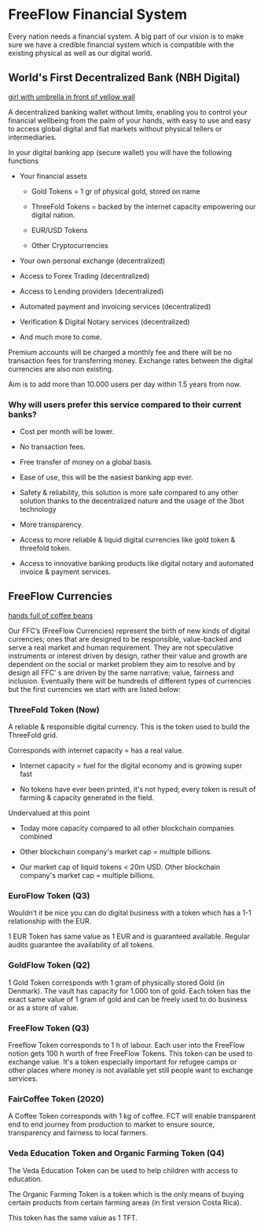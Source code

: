 # FreeFlow Financial System

Every nation needs a financial system. A big part of our vision is to make sure we have a credible financial system which is compatible with the existing physical as well as our digital world.

## World's First Decentralized Bank (NBH Digital)

[girl with umbrella in front of yellow wall](yellowwallumbrella.png)

A decentralized banking wallet without limits, enabling you to control your financial wellbeing from the palm of your hands, with easy to use and easy to access global digital and fiat markets without physical tellers or intermediaries. 

In your digital banking app (secure wallet) you will have the following functions

* Your financial assets

    * Gold Tokens = 1 gr of physical gold, stored on name

    * ThreeFold Tokens = backed by the internet capacity empowering our digital nation.

    * EUR/USD Tokens

    * Other Cryptocurrencies

* Your own personal exchange (decentralized)

* Access to Forex Trading (decentralized)

* Access to Lending providers (decentralized)

* Automated payment and invoicing services (decentralized)

* Verification & Digital Notary services (decentralized)

* And much more to come.

Premium accounts will be charged a monthly fee and there will be no transaction fees for transferring money. Exchange rates between the digital currencies are also non existing.

Aim is to add more than 10.000 users per day within 1.5 years from now.

### Why will users prefer this service compared to their current banks?

* Cost per month will be lower.

* No transaction fees.

* Free transfer of money on a global basis.

* Ease of use, this will be the easiest banking app ever.

* Safety & reliability, this solution is more safe compared to any other solution thanks to the decentralized nature and the usage of the 3bot technology

* More transparency.

* Access to more reliable & liquid digital currencies like gold token & threefold token.

* Access to innovative banking products like digital notary and automated invoice & payment services.

## FreeFlow Currencies

[hands full of coffee beans](coffee.png)

Our FFC’s (FreeFlow Currencies)  represent the birth of new kinds of digital currencies;  ones that are designed to be responsible, value-backed and serve a real market and human requirement. They are not speculative instruments or interest driven by design, rather their value and growth are dependent on the social or market problem they aim to resolve and by design all FFC’ s are driven by the same narrative; value, fairness and inclusion. Eventually there will be hundreds of different types of currencies but the first currencies we start with are listed below:

### ThreeFold Token (Now)

A reliable & responsible digital currency. This is the token used to build the ThreeFold grid.

Corresponds with internet capacity = has a real value.

* Internet capacity = fuel for the digital economy and is growing super fast

* No tokens have ever been printed, it's not hyped; every token is result of farming & capacity generated in the field.

Undervalued at this point

* Today more capacity compared to all other blockchain companies combined

* Other blockchain company's market cap = multiple billions.

* Our market cap of liquid tokens < 20m USD. Other blockchain company's market cap = multiple billions.

### EuroFlow Token (Q3)

Wouldn’t it be nice you can do digital business with a token which has a 1-1 relationship with the EUR.

1 EUR Token has same value as 1 EUR and is guaranteed available. Regular audits guarantee the availability of all tokens.

### GoldFlow Token (Q2)

1 Gold Token corresponds with 1 gram of physically stored Gold (in Denmark). The vault has capacity for 1.000 ton of gold. Each token has the exact same value of 1 gram of gold and can be freely used to do business or as a store of value.

### FreeFlow Token (Q3)

Freeflow Token corresponds to 1 h of labour. Each user into the FreeFlow notion gets 100 h worth of free FreeFlow Tokens. This token can be used to exchange value. It's a token especially important for refugee camps or other places where money is not available yet still people want to exchange services.

### FairCoffee Token (2020)

A Coffee Token corresponds with 1 kg of coffee. FCT will enable transparent end to end journey from production to market to ensure source, transparency and fairness to local farmers.

### Veda Education Token and Organic Farming Token (Q4)

The Veda Education Token can be used to help children with access to education.

The Organic Farming Token is a token which is the only means of buying certain products from certain farming areas (in first version Costa Rica). 

This token has the same value as 1 TFT.